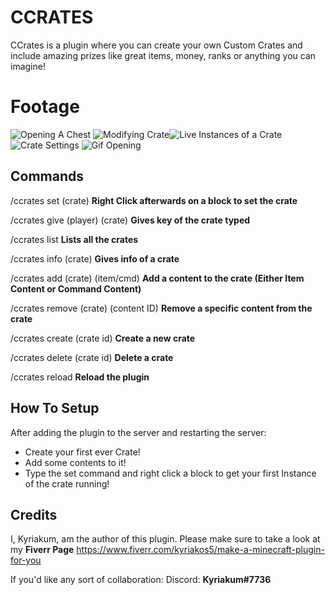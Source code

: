 # CCRATES

CCrates is a plugin where you can create your own Custom Crates and include amazing prizes like great items, money, ranks or anything you can imagine!


# Footage
![Opening A Chest](https://i.imgur.com/OfH9WpD.jpg)
![Modifying Crate](https://i.imgur.com/ybkEtMQ.png)![Live Instances of a Crate](https://i.imgur.com/T7fDf1l.png)![Crate Settings](https://i.imgur.com/n9HZuOl.png)
![Gif Opening](https://giphy.com/gifs/iWaiL7qoRaq9KCoL6v/giphy.gif)
## Commands

/ccrates set (crate) **Right Click afterwards on a block to set the crate**

/ccrates give (player) (crate) **Gives key of the crate typed**

/ccrates list **Lists all the crates**

/ccrates info (crate) **Gives info of a crate**

/ccrates add (crate) (item/cmd) **Add a content to the crate (Either Item Content or Command Content)**

/ccrates remove (crate) (content ID) **Remove a specific content from the crate**

/ccrates create (crate id) **Create a new crate**

/ccrates delete (crate id) **Delete a crate**

/ccrates reload **Reload the plugin**

## How To Setup

After adding the plugin to the server and restarting the server:

 - Create your first ever Crate!
 - Add some contents to it!
 - Type the set command and right click a block to get your first Instance of the crate running!

## Credits

I, Kyriakum, am the author of this plugin. 
Please make sure to take a look at my **Fiverr Page**
https://www.fiverr.com/kyriakos5/make-a-minecraft-plugin-for-you

If you'd like any sort of collaboration:
Discord: **Kyriakum#7736**


